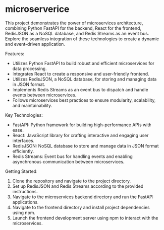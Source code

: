 # microserverice
This project demonstrates the power of microservices architecture, combining Python FastAPI for the backend, React for the frontend, RedisJSON as a NoSQL database, and Redis Streams as an event bus. Explore the seamless integration of these technologies to create a dynamic and event-driven application.

Features:
- Utilizes Python FastAPI to build robust and efficient microservices for data processing.
- Integrates React to create a responsive and user-friendly frontend.
- Utilizes RedisJSON, a NoSQL database, for storing and managing data in JSON format.
- Implements Redis Streams as an event bus to dispatch and handle events between microservices.
- Follows microservices best practices to ensure modularity, scalability, and maintainability.

Key Technologies:
- FastAPI: Python framework for building high-performance APIs with ease.
- React: JavaScript library for crafting interactive and engaging user interfaces.
- RedisJSON: NoSQL database to store and manage data in JSON format efficiently.
- Redis Streams: Event bus for handling events and enabling asynchronous communication between microservices.

Getting Started:
1. Clone the repository and navigate to the project directory.
2. Set up RedisJSON and Redis Streams according to the provided instructions.
3. Navigate to the microservices backend directory and run the FastAPI applications.
4. Navigate to the frontend directory and install project dependencies using npm.
5. Launch the frontend development server using npm to interact with the microservices.
